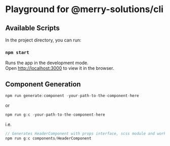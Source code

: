 # Playground for @merry-solutions/cli


## Available Scripts

In the project directory, you can run:

### `npm start`

Runs the app in the development mode.\
Open [http://localhost:3000](http://localhost:3000) to view it in the browser.

## Component Generation

```js
npm run generate:component -your-path-to-the-component-here
```

or  

```js
npm run g:c -your-path-to-the-component-here
```

i.e.

```js
// Generates HeaderComponent with props interface, scss module and working tests
npm run g:c components/HeaderComponent
```
